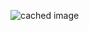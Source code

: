 ![cached image](http://www.plantuml.com/plantuml/proxy?cache=no&src=https://raw.githubusercontent.com/Sphereon-Opensource/did-auth-siop/master/docs/auth-flow-diagram.txt)
